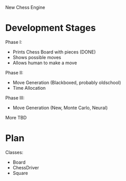 New Chess Engine

Development Stages
===========================================================

Phase I:
  - Prints Chess Board with pieces (DONE)
  - Shows possible moves
  - Allows human to make a move

Phase II:
  - Move Generation (Blackboxed, probably oldschool)
  - Time Allocation


Phase III:
  - Move Generation (New, Monte Carlo, Neural)

More TBD


Plan
==========================================================

Classes:
  - Board
  - ChessDriver
  - Square
